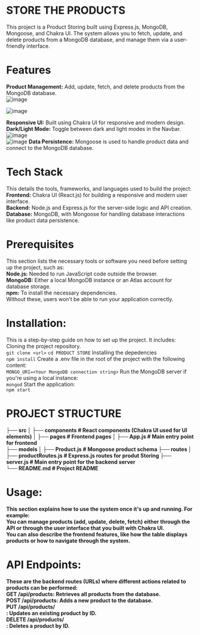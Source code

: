 # STORE THE PRODUCTS

This project is a Product Storing built using Express.js, MongoDB, Mongoose, and Chakra UI. The system allows you to fetch, update, and delete products from a MongoDB database, and manage them via a user-friendly interface.

# Features

<b>Product Management:</b> Add, update, fetch, and delete products from the MongoDB database. <br>
![image](https://github.com/user-attachments/assets/5ffd77bd-d880-4e59-9a91-4559bf34a203) <br>

![image](https://github.com/user-attachments/assets/ac9b4d34-b812-4799-b36c-17763e52356a)

<b>Responsive UI:</b> Built using Chakra UI for responsive and modern design.<br>
<b>Dark/Light Mode:</b> Toggle between dark and light modes in the Navbar.<br>
![image](https://github.com/user-attachments/assets/d61bcb37-781a-442a-ba33-04fbaf3384d3) <br>
![image](https://github.com/user-attachments/assets/c87b01bf-bdbc-4450-b40c-a2f4b8fb82f1)
<b>Data Persistence:</b> Mongoose is used to handle product data and connect to the MongoDB database.<br>

# Tech Stack

This details the tools, frameworks, and languages used to build the project: <br>
<b>Frontend:</b> Chakra UI (React.js) for building a responsive and modern user interface.<br>
<b>Backend:</b> Node.js and Express.js for the server-side logic and API creation.<br>
<b>Database:</b> MongoDB, with Mongoose for handling database interactions like product data persistence.<br>

# Prerequisites

This section lists the necessary tools or software you need before setting up the project, such as: <br>
<b>Node.js:</b> Needed to run JavaScript code outside the browser.<br>
<b>MongoDB:</b> Either a local MongoDB instance or an Atlas account for database storage.<br>
<b>npm:</b> To install the necessary dependencies.<br>
Without these, users won’t be able to run your application correctly.<br>

# Installation:

This is a step-by-step guide on how to set up the project. It includes:<br>
Cloning the project repository.<br>
`git clone <url>`
`cd PRODUCT STORE`
Installing the depedencies<br>
`npm install`
Create a .env file in the root of the project with the following content: <br>
`MONGO_URI=<Your MongoDB connection string>`
Run the MongoDB server if you're using a local instance:<br>
`mongod`
Start the application:<br>
`npm start`

# PROJECT STRUCTURE
<b>
├── src
│   ├── components   # React components (Chakra UI used for UI elements)
│   ├── pages        # Frontend pages
│   ├── App.js       # Main entry point for frontend<br>
├── models<b>
│   ├── Product.js   # Mongoose product schema</b>
├── routes<b>
│   ├── productRoutes.js   # Express.js routes for produt Storing </b>
├── server.js        # Main entry point for the backend server <br>
└── README.md        # Project README<br>

# Usage:
This section explains how to use the system once it's up and running. For example:<br>
You can manage products (add, update, delete, fetch) either through the API or through the user interface that you built with Chakra UI.<br>
You can also describe the frontend features, like how the table displays products or how to navigate through the system.<br>

# API Endpoints:

These are the backend routes (URLs) where different actions related to products can be performed: <br>
GET /api/products: Retrieves all products from the database.<br>
POST /api/products: Adds a new product to the database.<br>
PUT /api/products/<br>
: Updates an existing product by ID.<br>
DELETE /api/products/<br>
: Deletes a product by ID.<br>

























